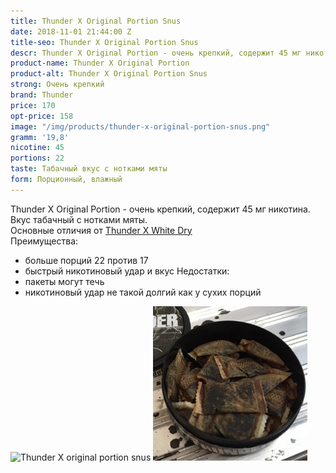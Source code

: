 ```yaml
---
title: Thunder X Original Portion Snus
date: 2018-11-01 21:44:00 Z
title-seo: Thunder X Original Portion Snus
descr: Thunder X Original Portion - очень крепкий, содержит 45 мг никотина.
product-name: Thunder X Original Portion
product-alt: Thunder X Original Portion Snus
strong: Очень крепкий
brand: Thunder
price: 170
opt-price: 158
image: "/img/products/thunder-x-original-portion-snus.png"
gramm: '19,8'
nicotine: 45
portions: 22
taste: Табачный вкус с нотками мяты
form: Порционный, влажный
---
```


Thunder X Original Portion - очень крепкий, содержит 45 мг никотина.<br>
Вкус табачный с нотками мяты.<br>
Основные отличия от [Thunder X White Dry](/thunder-x-white-dry)<br>
Преимущества:
* больше порций 22 против 17
* быстрый никотиновый удар и вкус
Недостатки:
* пакеты могут течь
* никотиновый удар не такой долгий как у сухих порций
<div class="mb-3">
<img class="img-fluid" style="width:49%" src="/img/products/thunder-x-original/sthunder-snus-original-portion.jpg" alt="Thunder X original portion snus">
<img class="img-fluid" style="width:49%" src="/img/products/thunder-x-original/thunder-x-snus-original-portion.jpg" alt="Тандер Х снюс">
</div>